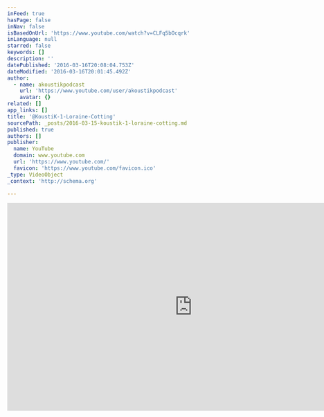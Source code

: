 ```yaml
---
inFeed: true
hasPage: false
inNav: false
isBasedOnUrl: 'https://www.youtube.com/watch?v=CLFq5bOcqrk'
inLanguage: null
starred: false
keywords: []
description: ''
datePublished: '2016-03-16T20:08:04.753Z'
dateModified: '2016-03-16T20:01:45.492Z'
author:
  - name: akoustikpodcast
    url: 'https://www.youtube.com/user/akoustikpodcast'
    avatar: {}
related: []
app_links: []
title: '@KoustiK-1-Loraine-Cotting'
sourcePath: _posts/2016-03-15-koustik-1-loraine-cotting.md
published: true
authors: []
publisher:
  name: YouTube
  domain: www.youtube.com
  url: 'https://www.youtube.com/'
  favicon: 'https://www.youtube.com/favicon.ico'
_type: VideoObject
_context: 'http://schema.org'

---
```

<iframe src="https://cdn.embedly.com/widgets/media.html?src=https%3A%2F%2Fwww.youtube.com%2Fembed%2FCLFq5bOcqrk%3Ffeature%3Doembed&amp;url=https%3A%2F%2Fwww.youtube.com%2Fwatch%3Fv%3DCLFq5bOcqrk&amp;image=https%3A%2F%2Fi.ytimg.com%2Fvi%2FCLFq5bOcqrk%2Fhqdefault.jpg&amp;key=b7d04c9b404c499eba89ee7072e1c4f7&amp;type=text%2Fhtml&amp;schema=youtube" width="854" height="480" scrolling="no" frameborder="0" allowfullscreen="allowfullscreen" style=""></iframe>